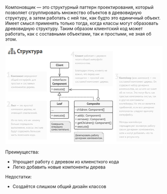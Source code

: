 Компоновщик — это структурный паттерн проектирования, который позволяет сгруппировать множество объектов в древовидную структуру, а затем работать с
ней так, как будто это единичный объект. Имеет смысл применять только тогда, когда классы могут образовать древовидную структуру. Таким образом 
клиентский код может работать, как с составными объектами, так и простыми, не зная об этом.

![img.png](img.png)

Преимущества:
- Упрощает работу с деревом из клиенсткого кода
- Легко добавить новые компоненты дерева

Недостатки:
- Создаётся слишком общий дизайн классов

